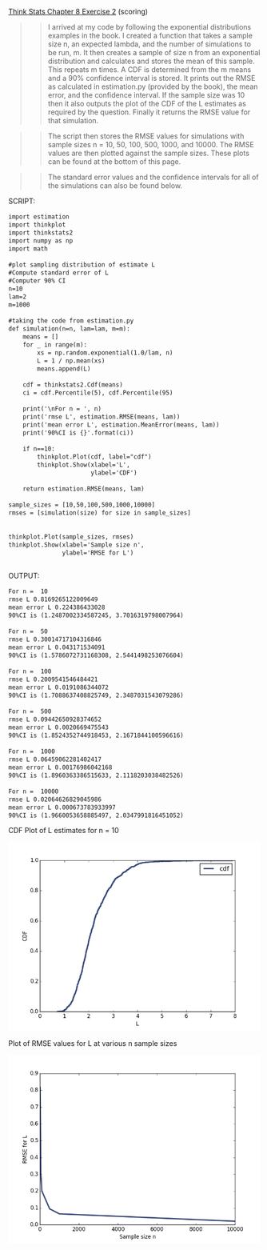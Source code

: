 [Think Stats Chapter 8 Exercise 2](http://greenteapress.com/thinkstats2/html/thinkstats2009.html#toc77) (scoring)

>> I arrived at my code by following the exponential distributions examples in the book. I created a function that takes a sample size n, an expected lambda, and the number of simulations to be run, m. It then creates a sample of size n from an exponential distribution and calculates and stores the mean of this sample. This repeats m times. A CDF is determined from the m means and a 90% confidence interval is stored. It prints out the RMSE as calculated in estimation.py (provided by the book), the mean error, and the confidence interval. If the sample size was 10 then it also outputs the plot of the CDF of the L estimates as required by the question. Finally it returns the RMSE value for that simulation.

>> The script then stores the RMSE values for simulations with sample sizes n = 10, 50, 100, 500, 1000, and 10000. The RMSE values are then plotted against the sample sizes. These plots can be found at the bottom of this page.

>>The standard error values and the confidence intervals for all of the simulations can also be found below.

SCRIPT:
```
import estimation
import thinkplot
import thinkstats2
import numpy as np
import math

#plot sampling distribution of estimate L
#Compute standard error of L
#Computer 90% CI
n=10
lam=2
m=1000

#taking the code from estimation.py
def simulation(n=n, lam=lam, m=m):
    means = []
    for _ in range(m):
        xs = np.random.exponential(1.0/lam, n)
        L = 1 / np.mean(xs)
        means.append(L)
        
    cdf = thinkstats2.Cdf(means)
    ci = cdf.Percentile(5), cdf.Percentile(95)

    print('\nFor n = ', n)
    print('rmse L', estimation.RMSE(means, lam))
    print('mean error L', estimation.MeanError(means, lam))
    print('90%CI is {}'.format(ci))

    if n==10:
        thinkplot.Plot(cdf, label="cdf")
        thinkplot.Show(xlabel='L',
                       ylabel='CDF')
    
    return estimation.RMSE(means, lam)

sample_sizes = [10,50,100,500,1000,10000]
rmses = [simulation(size) for size in sample_sizes]
    
    
thinkplot.Plot(sample_sizes, rmses)
thinkplot.Show(xlabel='Sample size n',
               ylabel='RMSE for L')
    
```


OUTPUT:
```
For n =  10
rmse L 0.8169265122009649
mean error L 0.224386433028
90%CI is (1.2487002334587245, 3.7016319798007964)

For n =  50
rmse L 0.30014717104316846
mean error L 0.043171534091
90%CI is (1.5786072731168308, 2.5441498253076604)

For n =  100
rmse L 0.2009541546484421
mean error L 0.0191086344072
90%CI is (1.7088637408825749, 2.3487031543079286)

For n =  500
rmse L 0.09442650928374652
mean error L 0.0020669475543
90%CI is (1.8524352744918453, 2.1671844100596616)

For n =  1000
rmse L 0.06459062281402417
mean error L 0.00176986042168
90%CI is (1.8960363386515633, 2.1118203038482526)

For n =  10000
rmse L 0.02064626829045986
mean error L 0.000673783933997
90%CI is (1.9660053658885497, 2.0347991816451052)
```

CDF Plot of L estimates for n = 10

![fig8.1.png](fig8.1.png)

Plot of RMSE values for L at various n sample sizes

![fig8.2.png](fig8.2.png)
